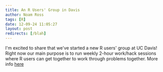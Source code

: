 ```yaml
---
title: An R Users' Group in Davis
author: Noam Ross
tags: [R]
date: 12-09-24 11:05:27
layout: post
redirects: [/blah]
--- 
```



I'm excited to share that we've started a new R users' group at UC
Davis! Right now our main purpose is to run weekly 2-hour work/hack
sessions where R users can get together to work through problems
together. More info
[here](http://www.noamross.net/davis-r-users-group.html)
